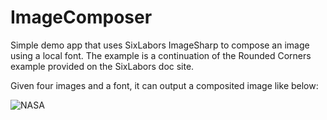 # ImageComposer

Simple demo app that uses SixLabors ImageSharp to compose an image using a local font. The example is a continuation of the Rounded Corners example provided on the SixLabors doc site.

Given four images and a font, it can output a composited image like below:

![NASA](https://github.com/kgiszewski/ImageComposer/blob/master/src/Composer/output/final.png)

